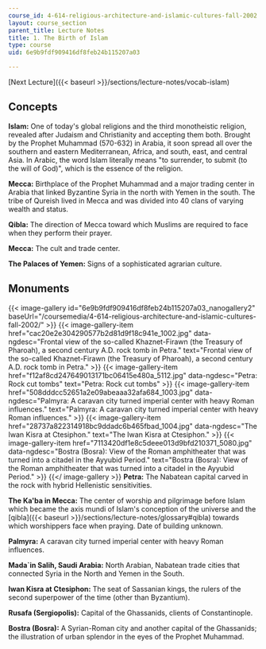 ```yaml
---
course_id: 4-614-religious-architecture-and-islamic-cultures-fall-2002
layout: course_section
parent_title: Lecture Notes
title: 1. The Birth of Islam
type: course
uid: 6e9b9fdf909416df8feb24b115207a03

---
```


[Next Lecture]({{< baseurl >}}/sections/lecture-notes/vocab-islam)

Concepts
--------

**Islam:** One of today's global religions and the third monotheistic religion, revealed after Judaism and Christianity and accepting them both. Brought by the Prophet Muhammad (570-632) in Arabia, it soon spread all over the southern and eastern Mediterranean, Africa, and south, east, and central Asia. In Arabic, the word Islam literally means "to surrender, to submit (to the will of God)", which is the essence of the religion.

**Mecca:** Birthplace of the Prophet Muhammad and a major trading center in Arabia that linked Byzantine Syria in the north with Yemen in the south. The tribe of Qureish lived in Mecca and was divided into 40 clans of varying wealth and status.

**Qibla:** The direction of Mecca toward which Muslims are required to face when they perform their prayer.

**Mecca:** The cult and trade center.

**The Palaces of Yemen:** Signs of a sophisticated agrarian culture.

Monuments
---------
{{< image-gallery id="6e9b9fdf909416df8feb24b115207a03_nanogallery2" baseUrl="/coursemedia/4-614-religious-architecture-and-islamic-cultures-fall-2002/" >}}
{{< image-gallery-item href="cac20e2e304290577b2d81d9f18c941e_1002.jpg" data-ngdesc="Frontal view of the so-called Khaznet-Firawn (the Treasury of Pharoah), a second century A.D. rock tomb in Petra." text="Frontal view of the so-called Khaznet-Firawn (the Treasury of Pharoah), a second century A.D. rock tomb in Petra." >}}
{{< image-gallery-item href="f12af8cd247649013171bc06415e480a_5112.jpg" data-ngdesc="Petra: Rock cut tombs" text="Petra: Rock cut tombs" >}}
{{< image-gallery-item href="508dddcc52651a2e09abeaaa32afa684_1003.jpg" data-ngdesc="Palmyra: A caravan city turned imperial center with heavy Roman influences." text="Palmyra: A caravan city turned imperial center with heavy Roman influences." >}}
{{< image-gallery-item href="28737a822314918bc9ddadc6b465fbad_1004.jpg" data-ngdesc="The Iwan Kisra at Ctesiphon." text="The Iwan Kisra at Ctesiphon." >}}
{{< image-gallery-item href="7113420df1e8c5deee013d9bfd210371_5080.jpg" data-ngdesc="Bostra (Bosra): View of the Roman amphitheater that was turned into a citadel in the Ayyubid Period." text="Bostra (Bosra): View of the Roman amphitheater that was turned into a citadel in the Ayyubid Period." >}}
{{</ image-gallery >}}
**Petra:** The Nabatean capital carved in the rock with hybrid Hellenistic sensitivities.

**The Ka'ba in Mecca:** The center of worship and pilgrimage before Islam which became the axis mundi of Islam's conception of the universe and the [qibla]({{< baseurl >}}/sections/lecture-notes/glossary#qibla) towards which worshippers face when praying. Date of building unknown.

**Palmyra:** A caravan city turned imperial center with heavy Roman influences.

**Mada&grave;in Salih, Saudi Arabia:** North Arabian, Nabatean trade cities that connected Syria in the North and Yemen in the South.

**Iwan Kisra at Ctesiphon:** The seat of Sassanian kings, the rulers of the second superpower of the time (other than Byzantium).

**Rusafa (Sergiopolis):** Capital of the Ghassanids, clients of Constantinople.

**Bostra (Bosra):** A Syrian-Roman city and another capital of the Ghassanids; the illustration of urban splendor in the eyes of the Prophet Muhammad.